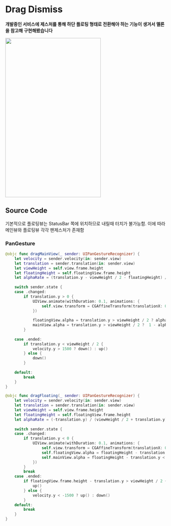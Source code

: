 Drag Dismiss
==============

**개발중인 서비스에 제스처를 통해 하단 플로팅 형태로 전환해야 하는 기능이 생겨서 멜론을 참고해 구현해봤습니다**   


<img src="https://user-images.githubusercontent.com/59193640/167542098-c39f88a4-6f1d-41cc-b697-5fba7799e43a.gif" width="300px" height="500px"></img>

## Source Code
기본적으로 플로팅뷰는 StatusBar 쪽에 위치하므로 내릴때 터치가 불가능함. 이에 따라 메인뷰와 플로팅뷰 각각 팬제스처가 존재함
### PanGesture
```Swift
@objc func dragMainView(_ sender: UIPanGestureRecognizer) {
    let velocity = sender.velocity(in: sender.view)
    let translation = sender.translation(in: sender.view)
    let viewHeight = self.view.frame.height
    let floatingHeight = self.floatingView.frame.height
    let alphaRate = (translation.y - viewHeight / 2 - floatingHeight) / (viewHeight / 2 - floatingHeight)
    
    switch sender.state {
    case .changed:
        if translation.y > 0 {
            UIView.animate(withDuration: 0.1, animations: {
                self.view.transform = CGAffineTransform(translationX: 0, y: translation.y)
            })
            
            floatingView.alpha = translation.y > viewHeight / 2 ? alphaRate : 0
            mainView.alpha = translation.y > viewHeight / 2 ?  1 - alphaRate : 1
        }
        
    case .ended:
        if translation.y < viewHeight / 2 {
            velocity.y > 1500 ? down() : up()
        } else {
            down()
        }
        
    default:
        break
    }
}
```   

```Swift
@objc func dragFloating(_ sender: UIPanGestureRecognizer) {
    let velocity = sender.velocity(in: sender.view)
    let translation = sender.translation(in: sender.view)
    let viewHeight = self.view.frame.height
    let floatingHeight = self.floatingView.frame.height
    let alphaRate = (-translation.y) / (viewHeight / 2 + translation.y)
    
    switch sender.state {
    case .changed:
        if translation.y < 0 {
            UIView.animate(withDuration: 0.1, animations: {
                self.view.transform = CGAffineTransform(translationX: 0, y: viewHeight - floatingHeight + translation.y)
                self.floatingView.alpha = floatingHeight - translation.y < viewHeight / 2 ? 1 - alphaRate : 0
                self.mainView.alpha = floatingHeight - translation.y < viewHeight / 2 ? alphaRate : 1
            })
        }
        break
    case .ended:
        if floatingView.frame.height - translation.y > viewHeight / 2 {
            up()
        } else {
            velocity.y < -1500 ? up() : down()
        }
    default:
        break
    }
}
```
